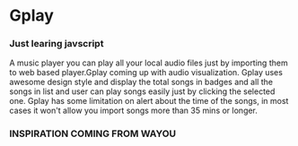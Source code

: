 # Gplay
### Just learing javscript

  A music player you can play all your local audio files just by importing them to web based player.Gplay coming up with audio visualization.
  Gplay uses awesome design style and display the total songs in badges and all the songs in list and user can play songs easily just by clicking the selected one.
  Gplay has some limitation on alert about the time of the songs, in most cases it won't allow you import songs more than 35 mins or longer.

### INSPIRATION COMING FROM WAYOU
